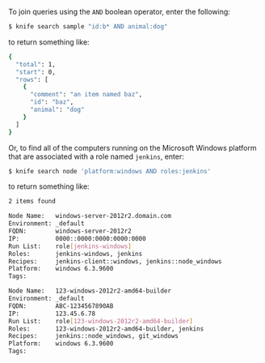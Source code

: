 To join queries using the `AND` boolean operator, enter the following:

``` bash
$ knife search sample "id:b* AND animal:dog"
```

to return something like:

``` bash
{
  "total": 1,
  "start": 0,
  "rows": [
    {
      "comment": "an item named baz",
      "id": "baz",
      "animal": "dog"
    }
  ]
}
```

Or, to find all of the computers running on the Microsoft Windows
platform that are associated with a role named `jenkins`, enter:

``` bash
$ knife search node 'platform:windows AND roles:jenkins'
```

to return something like:

``` bash
2 items found

Node Name:   windows-server-2012r2.domain.com
Environment: _default
FQDN:        windows-server-2012r2
IP:          0000::0000:0000:0000:0000
Run List:    role[jenkins-windows]
Roles:       jenkins-windows, jenkins
Recipes:     jenkins-client::windows, jenkins::node_windows
Platform:    windows 6.3.9600
Tags:

Node Name:   123-windows-2012r2-amd64-builder
Environment: _default
FQDN:        ABC-1234567890AB
IP:          123.45.6.78
Run List:    role[123-windows-2012r2-amd64-builder]
Roles:       123-windows-2012r2-amd64-builder, jenkins
Recipes:     jenkins::node_windows, git_windows
Platform:    windows 6.3.9600
Tags:
```